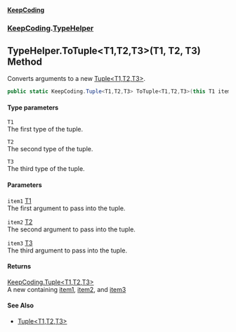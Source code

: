 #### [KeepCoding](index.md 'index')
### [KeepCoding](KeepCoding.md 'KeepCoding').[TypeHelper](TypeHelper.md 'KeepCoding.TypeHelper')
## TypeHelper.ToTuple&lt;T1,T2,T3&gt;(T1, T2, T3) Method
Converts arguments to a new [Tuple&lt;T1,T2,T3&gt;](Tuple.T1.T2.T3..md 'KeepCoding.Tuple&lt;T1,T2,T3&gt;').  
```csharp
public static KeepCoding.Tuple<T1,T2,T3> ToTuple<T1,T2,T3>(this T1 item1, T2 item2, T3 item3);
```
#### Type parameters
<a name='KeepCoding.TypeHelper.ToTuple.T1.T2.T3.(T1.T2.T3).T1'></a>
`T1`  
The first type of the tuple.
  
<a name='KeepCoding.TypeHelper.ToTuple.T1.T2.T3.(T1.T2.T3).T2'></a>
`T2`  
The second type of the tuple.
  
<a name='KeepCoding.TypeHelper.ToTuple.T1.T2.T3.(T1.T2.T3).T3'></a>
`T3`  
The third type of the tuple.
  
#### Parameters
<a name='KeepCoding.TypeHelper.ToTuple.T1.T2.T3.(T1.T2.T3).item1'></a>
`item1` [T1](TypeHelper.ToTuple.UTM6P8SvKrr69sYDITuYig.md#KeepCoding.TypeHelper.ToTuple.T1.T2.T3.(T1.T2.T3).T1 'KeepCoding.TypeHelper.ToTuple&lt;T1,T2,T3&gt;(T1, T2, T3).T1')  
The first argument to pass into the tuple.
  
<a name='KeepCoding.TypeHelper.ToTuple.T1.T2.T3.(T1.T2.T3).item2'></a>
`item2` [T2](TypeHelper.ToTuple.UTM6P8SvKrr69sYDITuYig.md#KeepCoding.TypeHelper.ToTuple.T1.T2.T3.(T1.T2.T3).T2 'KeepCoding.TypeHelper.ToTuple&lt;T1,T2,T3&gt;(T1, T2, T3).T2')  
The second argument to pass into the tuple.
  
<a name='KeepCoding.TypeHelper.ToTuple.T1.T2.T3.(T1.T2.T3).item3'></a>
`item3` [T3](TypeHelper.ToTuple.UTM6P8SvKrr69sYDITuYig.md#KeepCoding.TypeHelper.ToTuple.T1.T2.T3.(T1.T2.T3).T3 'KeepCoding.TypeHelper.ToTuple&lt;T1,T2,T3&gt;(T1, T2, T3).T3')  
The third argument to pass into the tuple.
  
#### Returns
[KeepCoding.Tuple&lt;](Tuple.T1.T2.T3..md 'KeepCoding.Tuple&lt;T1,T2,T3&gt;')[T1](TypeHelper.ToTuple.UTM6P8SvKrr69sYDITuYig.md#KeepCoding.TypeHelper.ToTuple.T1.T2.T3.(T1.T2.T3).T1 'KeepCoding.TypeHelper.ToTuple&lt;T1,T2,T3&gt;(T1, T2, T3).T1')[,](Tuple.T1.T2.T3..md 'KeepCoding.Tuple&lt;T1,T2,T3&gt;')[T2](TypeHelper.ToTuple.UTM6P8SvKrr69sYDITuYig.md#KeepCoding.TypeHelper.ToTuple.T1.T2.T3.(T1.T2.T3).T2 'KeepCoding.TypeHelper.ToTuple&lt;T1,T2,T3&gt;(T1, T2, T3).T2')[,](Tuple.T1.T2.T3..md 'KeepCoding.Tuple&lt;T1,T2,T3&gt;')[T3](TypeHelper.ToTuple.UTM6P8SvKrr69sYDITuYig.md#KeepCoding.TypeHelper.ToTuple.T1.T2.T3.(T1.T2.T3).T3 'KeepCoding.TypeHelper.ToTuple&lt;T1,T2,T3&gt;(T1, T2, T3).T3')[&gt;](Tuple.T1.T2.T3..md 'KeepCoding.Tuple&lt;T1,T2,T3&gt;')  
A new  containing [item1](TypeHelper.ToTuple.UTM6P8SvKrr69sYDITuYig.md#KeepCoding.TypeHelper.ToTuple.T1.T2.T3.(T1.T2.T3).item1 'KeepCoding.TypeHelper.ToTuple&lt;T1,T2,T3&gt;(T1, T2, T3).item1'), [item2](TypeHelper.ToTuple.UTM6P8SvKrr69sYDITuYig.md#KeepCoding.TypeHelper.ToTuple.T1.T2.T3.(T1.T2.T3).item2 'KeepCoding.TypeHelper.ToTuple&lt;T1,T2,T3&gt;(T1, T2, T3).item2'), and [item3](TypeHelper.ToTuple.UTM6P8SvKrr69sYDITuYig.md#KeepCoding.TypeHelper.ToTuple.T1.T2.T3.(T1.T2.T3).item3 'KeepCoding.TypeHelper.ToTuple&lt;T1,T2,T3&gt;(T1, T2, T3).item3')
#### See Also
- [Tuple&lt;T1,T2,T3&gt;](Tuple.T1.T2.T3..md 'KeepCoding.Tuple&lt;T1,T2,T3&gt;')
